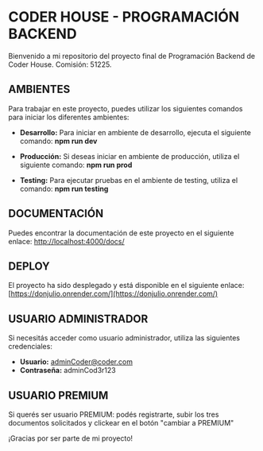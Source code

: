 # CODER HOUSE - PROGRAMACIÓN BACKEND

Bienvenido a mi repositorio del proyecto final de Programación Backend de Coder House. Comisión: 51225.

## AMBIENTES

Para trabajar en este proyecto, puedes utilizar los siguientes comandos para iniciar los diferentes ambientes:

- **Desarrollo:** Para iniciar en ambiente de desarrollo, ejecuta el siguiente comando:
**npm run dev**


- **Producción:** Si deseas iniciar en ambiente de producción, utiliza el siguiente comando:
**npm run prod**


- **Testing:** Para ejecutar pruebas en el ambiente de testing, utiliza el comando:
**npm run testing**


## DOCUMENTACIÓN

Puedes encontrar la documentación de este proyecto en el siguiente enlace:
[http://localhost:4000/docs/](http://localhost:4000/docs/)

## DEPLOY

El proyecto ha sido desplegado y está disponible en el siguiente enlace:
[https://donjulio.onrender.com/](https://donjulio.onrender.com/)

## USUARIO ADMINISTRADOR

Si necesitás acceder como usuario administrador, utiliza las siguientes credenciales:

- **Usuario:** adminCoder@coder.com
- **Contraseña:** adminCod3r123

## USUARIO PREMIUM

Si querés ser usuario PREMIUM: podés registrarte, subir los tres documentos solicitados y clickear en el botón "cambiar a PREMIUM"

¡Gracias por ser parte de mi proyecto!
